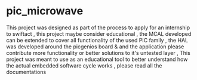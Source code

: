 # pic_microwave
This project was designed as part of the process to apply for an internship to swiftact , this project maybe consider educational , the MCAL developed can be extended to cover all functionality of the used PIC family , the HAL was developed around the picgenios board & and the application please contribute more functionality or better solutions to it's untested layer , This project was meant to use as an educational tool to better understand how the actual embedded software cycle works , please read all the documentations 
